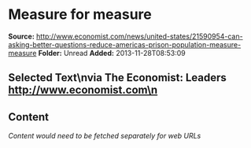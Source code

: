 # Measure for measure

**Source:** http://www.economist.com/news/united-states/21590954-can-asking-better-questions-reduce-americas-prison-population-measure-measure
**Folder:** Unread
**Added:** 2013-11-28T08:53:09


## Selected Text\nvia The Economist: Leaders http://www.economist.com\n

## Content
*Content would need to be fetched separately for web URLs*
